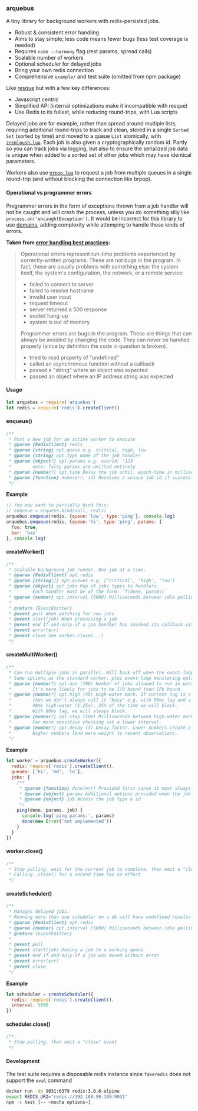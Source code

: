 ### arquebus
A tiny library for background workers with redis-persisted jobs.
- Robust & consistent error handling
- Aims to stay simple; less code means fewer bugs (less test coverage is needed)
- Requires `node --harmony` flag (rest params, spread calls)
- Scalable number of workers
- Optional scheduler for delayed jobs
- Bring your own redis connection
- Comprehensive `example/` and test suite (omitted from npm package)

Like [resque](https://github.com/taskrabbit/node-resque) but with a few key differences:
- Javascript centric
- Simplified API (internal optimizations make it incompatible with resque)
- Use Redis to its fullest, while reducing round-trips, with Lua scripts

Delayed jobs are for example, rather than spread around multiple lists, requiring additional round-trips to track and clean, stored in a single `Sorted Set` (sorted by time) and moved to a queue `List` atomically, with [`zremlpush.lua`](lib/zremlpush.lua). Each job is also given a cryptographically random id. Partly so you can track jobs via logging, but also to ensure the serialized job data is unique when added to a sorted set of other jobs which may have identical parameters.

Workers also use [`mrpop.lua`](lib/mrpop.lua) to request a job from multiple queues in a single round-trip (and without blocking the connection like brpop).

#### Operational vs programmer errors
Programmer errors in the form of exceptions thrown from a job handler will not be caught and will crash the process, unless you do something silly like `process.on('uncaughtException')`. It would be incorrect for this library to use [domains](https://nodejs.org/api/domain.html), adding complexity while attemping to handle these kinds of errors.

**Taken from [error handling best practices](https://www.joyent.com/developers/node/design/errors):**
> Operational errors represent run-time problems experienced by correctly-written programs. These are not bugs in the program. In fact, these are usually problems with something else: the system itself, the system's configuration, the network, or a remote service:
> - failed to connect to server
> - failed to resolve hostname
> - invalid user input
> - request timeout
> - server returned a 500 response
> - socket hang-up
> - system is out of memory
>
> Programmer errors are bugs in the program. These are things that can always be avoided by changing the code. They can never be handled properly (since by definition the code in question is broken).
> - tried to read property of "undefined"
> - called an asynchronous function without a callback
> - passed a "string" where an object was expected
> - passed an object where an IP address string was expected

#### Usage
```javascript
let arquebus = require('arquebus')
let redis = require('redis').createClient()
```

#### enqueue()
```javascript
/**
 * Post a new job for an active worker to execute
 * @param {RedisClient} redis
 * @param {string} opt.queue e.g. critical, high, low
 * @param {string} opt.type Name of the job handler
 * @param {object?} opt.params e.g. userid: '123'
 *        note: falsy params are omitted entirely
 * @param {number?} opt.time Delay the job until: epoch-time in milliseconds
 * @param {function} done(err, id) Receives a unique job id if successful
 */
```

**Example**
```javascript
// You may want to partially bind this:
// enqueue = enqueue.bind(null, redis)
arquebus.enqueue(redis, {queue:'low', type:'ping'}, console.log)
arquebus.enqueue(redis, {queue:'hi', type:'ping', params: {
  foo: true,
  bar: 'baz'
}, console.log)
```

#### createWorker()
```javascript
/**
 * Scalable background job runner. One job at a time.
 * @param {RedisClient} opt.redis
 * @param {string[]} opt.queues e.g. ['critical', 'high', 'low']
 * @param {object} opt.jobs Map of jobs types to handlers.
 *        Each handler must be of the form: `f(done, params)`
 * @param {number} opt.interval (5000) Milliseconds between idle polling attempts
 *
 * @return {EventEmitter}
 * @event poll When watching for new jobs
 * @event start(job) When processing a job
 * @event end If-and-only-if a job handler has invoked its callback without error
 * @event error(err)
 * @event close See worker.close(...)
 */
```

#### createMultiWorker()
```javascript
/**
 * Can run multiple jobs in parallel. Will back off when the event-loop becomes too slow.
 * Same options as the standard worker, plus event-loop monitoring options:
 * @param {number?} opt.max (100) Number of jobs allowed to run in parallel.
 *        It's more likely for jobs to be I/O bound than CPU bound
 * @param {number?} opt.high (40) High-water mark. If current lag is < 2x this value
 *        then we don't always call it "busy" e.g. with 50ms lag and a
 *        40ms high-water (1.25x), 25% of the time we will block.
 *        With 80ms lag, we will always block.
 * @param {number?} opt.step (500) Milliseconds between high-water mark updates.
 *        For more sensitive checking set a lower interval.
 * @param {number?} opt.decay (3) Decay factor. Lower numbers create a smooth curve.
 *        Higher numbers lend more weight to recent observations.
 */
```

**Example**
```javascript
let worker = arquebus.createWorker({
  redis: require('redis').createClient(),
  queues: ['hi', 'md', 'lo'],
  jobs: {
    /**
     * @param {function} done(err) Provided first since it must always be used
     * @param {object} params Additional options provided when the job was enqueued
     * @param {object} job Access the job type & id
     */
    ping(done, params, job) {
      console.log('ping params:', params)
      done(new Error('not implemented'))
    }
  }
})
```

#### worker.close()
```javascript
/**
 * Stop polling, wait for the current job to complete, then emit a "close" event
 * Calling .close() for a second time has no effect
 */
```

#### createScheduler()
```javascript
/**
 * Manages delayed jobs.
 * Running more than one scheduler on a db will have undefined results
 * @param {RedisClient} opt.redis
 * @param {number} opt.interval (5000) Milliseconds between idle polling attempts
 * @return {EventEmitter}
 *
 * @event poll
 * @event start(job) Moving a job to a working queue
 * @event end If-and-only-if a job was moved without error
 * @event error(err)
 * @event close
 */
```

**Example**
```javascript
let scheduler = createScheduler({
  redis: require('redis').createClient(),
  interval: 5000
})
```

#### scheduler.close()
```javascript
/**
 * Stop polling, then emit a "close" event
 */
```

#### Development
The test suite requires a disposable redis instance since `fakeredis` does not support the `eval` command
```sh
docker run -dp 9031:6379 redis:3.0.6-alpine
export REDIS_URI="redis://192.168.99.100:9031"
npm -s test [-- <mocha options>]
```
